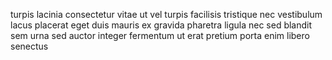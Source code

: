 turpis lacinia consectetur vitae ut vel turpis facilisis tristique nec
vestibulum lacus placerat eget duis mauris ex gravida pharetra ligula nec sed
blandit sem urna sed auctor integer fermentum ut erat pretium porta enim libero
senectus